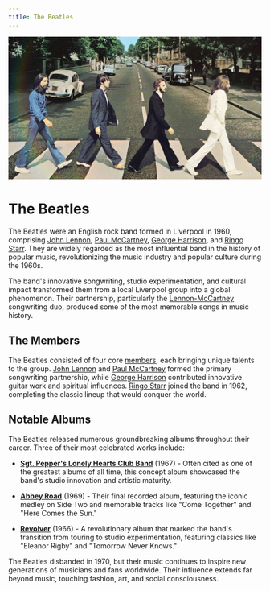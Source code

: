 ```yaml
---
title: The Beatles
---
```


<div style="text-align: center; max-width: 65ch; margin-bottom: 2rem;">
    <img src="./assets/banner.jpg" alt="Alt text" style="max-width: 100%; height: auto;">
</div>

# The Beatles

The Beatles were an English rock band formed in Liverpool in 1960, comprising [John Lennon](./members/john/), [Paul McCartney](./members/paul/), [George Harrison](./members/george/), and [Ringo Starr](./members/ringo/). They are widely regarded as the most influential band in the history of popular music, revolutionizing the music industry and popular culture during the 1960s.

The band's innovative songwriting, studio experimentation, and cultural impact transformed them from a local Liverpool group into a global phenomenon. Their partnership, particularly the [Lennon-McCartney](./members/john/) songwriting duo, produced some of the most memorable songs in music history.

## The Members

The Beatles consisted of four core [members](./members/), each bringing unique talents to the group. [John Lennon](./members/john/) and [Paul McCartney](./members/paul/) formed the primary songwriting partnership, while [George Harrison](./members/george/) contributed innovative guitar work and spiritual influences. [Ringo Starr](./members/ringo/) joined the band in 1962, completing the classic lineup that would conquer the world.

## Notable Albums

The Beatles released numerous groundbreaking albums throughout their career. Three of their most celebrated works include:

- [**Sgt. Pepper's Lonely Hearts Club Band**](./albums/sgt-peppers-lonely-hearts-club-band/) (1967) - Often cited as one of the greatest albums of all time, this concept album showcased the band's studio innovation and artistic maturity.

- [**Abbey Road**](./albums/abbey-road/) (1969) - Their final recorded album, featuring the iconic medley on Side Two and memorable tracks like "Come Together" and "Here Comes the Sun."

- [**Revolver**](./albums/revolver/) (1966) - A revolutionary album that marked the band's transition from touring to studio experimentation, featuring classics like "Eleanor Rigby" and "Tomorrow Never Knows."

The Beatles disbanded in 1970, but their music continues to inspire new generations of musicians and fans worldwide. Their influence extends far beyond music, touching fashion, art, and social consciousness.